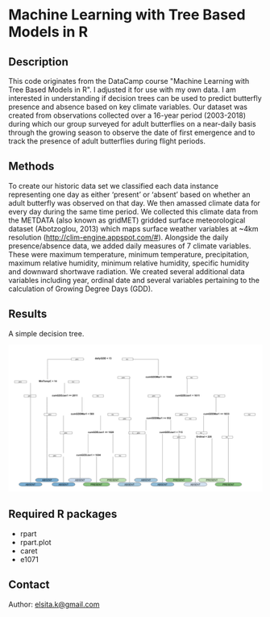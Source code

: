 # Machine Learning with Tree Based Models in R

## Description
This code originates from the DataCamp course "Machine Learning with Tree Based Models in R". I adjusted it for use with my own data. I am interested in understanding if decision trees can be used to predict butterfly presence and absence based on key climate variables. Our dataset was created from observations collected over a 16-year period (2003-2018) during which our group surveyed for adult butterflies on a near-daily basis through the growing season to observe the date of first emergence and to track the presence of adult butterflies during flight periods. 

## Methods
To create our historic data set we classified each data instance representing one day as either ‘present’ or ‘absent’ based on whether an adult butterfly was observed on that day. We then amassed climate data for every day during the same time period. We collected this climate data from the METDATA (also known as gridMET) gridded surface meteorological dataset (Abotzoglou, 2013) which maps surface weather variables at ~4km resolution (http://clim-engine.appspot.com/#). Alongside the daily presence/absence data, we added daily measures of 7 climate variables. These were maximum temperature, minimum temperature, precipitation, maximum relative humidity, minimum relative humidity, specific humidity and downward shortwave radiation. 
We created several additional data variables including year, ordinal date and several variables pertaining to the calculation of Growing Degree Days (GDD).

## Results

A simple decision tree. 

![Tree](https://github.com/ElsitaK/MachineLearning-with-Trees/blob/master/SImpleDecisionTree.png)



## Required R packages

- rpart
- rpart.plot
- caret
- e1071

## Contact
Author: elsita.k@gmail.com

